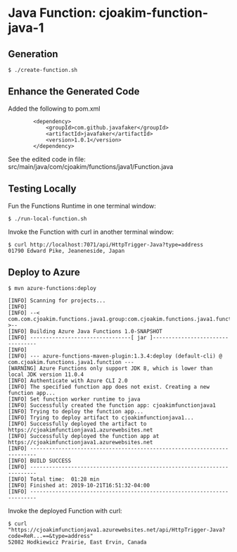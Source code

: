 # Java Function: cjoakim-function-java-1

## Generation

```
$ ./create-function.sh
```

## Enhance the Generated Code

Added the following to pom.xml
```
        <dependency>
            <groupId>com.github.javafaker</groupId>
            <artifactId>javafaker</artifactId>
            <version>1.0.1</version>
        </dependency>
```

See the edited code in file:
src/main/java/com/cjoakim/functions/java1/Function.java

## Testing Locally

Fun the Functions Runtime in one terminal window:
```
$ ./run-local-function.sh
```

Invoke the Function with curl in another terminal window:
```
$ curl http://localhost:7071/api/HttpTrigger-Java?type=address
01790 Edward Pike, Jeaneneside, Japan
```

## Deploy to Azure 

```
$ mvn azure-functions:deploy

[INFO] Scanning for projects...
[INFO]
[INFO] --< com.com.cjoakim.functions.java1.group:com.cjoakim.functions.java1.function >--
[INFO] Building Azure Java Functions 1.0-SNAPSHOT
[INFO] --------------------------------[ jar ]---------------------------------
[INFO]
[INFO] --- azure-functions-maven-plugin:1.3.4:deploy (default-cli) @ com.cjoakim.functions.java1.function ---
[WARNING] Azure Functions only support JDK 8, which is lower than local JDK version 11.0.4
[INFO] Authenticate with Azure CLI 2.0
[INFO] The specified function app does not exist. Creating a new function app...
[INFO] Set function worker runtime to java
[INFO] Successfully created the function app: cjoakimfunctionjava1
[INFO] Trying to deploy the function app...
[INFO] Trying to deploy artifact to cjoakimfunctionjava1...
[INFO] Successfully deployed the artifact to https://cjoakimfunctionjava1.azurewebsites.net
[INFO] Successfully deployed the function app at https://cjoakimfunctionjava1.azurewebsites.net
[INFO] ------------------------------------------------------------------------
[INFO] BUILD SUCCESS
[INFO] ------------------------------------------------------------------------
[INFO] Total time:  01:28 min
[INFO] Finished at: 2019-10-21T16:51:32-04:00
[INFO] ------------------------------------------------------------------------
```

Invoke the deployed Function with curl:
```
$ curl "https://cjoakimfunctionjava1.azurewebsites.net/api/HttpTrigger-Java?code=ReR...==&type=address"
52082 Hodkiewicz Prairie, East Ervin, Canada
```

